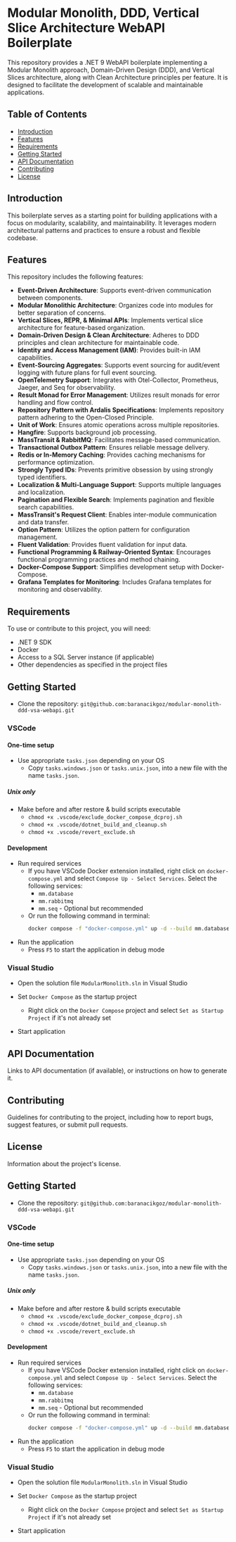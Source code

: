 # Modular Monolith, DDD, Vertical Slice Architecture WebAPI Boilerplate

This repository provides a .NET 9 WebAPI boilerplate implementing a Modular Monolith approach, Domain-Driven Design (DDD), and Vertical Slices architecture, along with Clean Architecture principles per feature. It is designed to facilitate the development of scalable and maintainable applications.

## Table of Contents

- [Introduction](#introduction)
- [Features](#features)
- [Requirements](#requirements)
- [Getting Started](#getting-started)
- [API Documentation](#api-documentation)
- [Contributing](#contributing)
- [License](#license)

## Introduction

This boilerplate serves as a starting point for building applications with a focus on modularity, scalability, and maintainability. It leverages modern architectural patterns and practices to ensure a robust and flexible codebase.

## Features

This repository includes the following features:

- **Event-Driven Architecture**: Supports event-driven communication between components.
- **Modular Monolithic Architecture**: Organizes code into modules for better separation of concerns.
- **Vertical Slices, REPR, & Minimal APIs**: Implements vertical slice architecture for feature-based organization.
- **Domain-Driven Design & Clean Architecture**: Adheres to DDD principles and clean architecture for maintainable code.
- **Identity and Access Management (IAM)**: Provides built-in IAM capabilities.
- **Event-Sourcing Aggregates**: Supports event sourcing for audit/event logging with future plans for full event sourcing.
- **OpenTelemetry Support**: Integrates with Otel-Collector, Prometheus, Jaeger, and Seq for observability.
- **Result Monad for Error Management**: Utilizes result monads for error handling and flow control.
- **Repository Pattern with Ardalis Specifications**: Implements repository pattern adhering to the Open-Closed Principle.
- **Unit of Work**: Ensures atomic operations across multiple repositories.
- **Hangfire**: Supports background job processing.
- **MassTransit & RabbitMQ**: Facilitates message-based communication.
- **Transactional Outbox Pattern**: Ensures reliable message delivery.
- **Redis or In-Memory Caching**: Provides caching mechanisms for performance optimization.
- **Strongly Typed IDs**: Prevents primitive obsession by using strongly typed identifiers.
- **Localization & Multi-Language Support**: Supports multiple languages and localization.
- **Pagination and Flexible Search**: Implements pagination and flexible search capabilities.
- **MassTransit's Request Client**: Enables inter-module communication and data transfer.
- **Option Pattern**: Utilizes the option pattern for configuration management.
- **Fluent Validation**: Provides fluent validation for input data.
- **Functional Programming & Railway-Oriented Syntax**: Encourages functional programming practices and method chaining.
- **Docker-Compose Support**: Simplifies development setup with Docker-Compose.
- **Grafana Templates for Monitoring**: Includes Grafana templates for monitoring and observability.

## Requirements

To use or contribute to this project, you will need:

- .NET 9 SDK
- Docker
- Access to a SQL Server instance (if applicable)
- Other dependencies as specified in the project files

## Getting Started

- Clone the repository: `git@github.com:baranacikgoz/modular-monolith-ddd-vsa-webapi.git`

### VSCode

#### One-time setup
- Use appropriate ``tasks.json`` depending on your OS
    - Copy ``tasks.windows.json`` or ``tasks.unix.json``, into a new file with the name ``tasks.json``.

##### Unix only
- Make before and after restore & build scripts executable
    - ``chmod +x .vscode/exclude_docker_compose_dcproj.sh``
    - ``chmod +x .vscode/dotnet_build_and_cleanup.sh``
    - ``chmod +x .vscode/revert_exclude.sh``

#### Development
- Run required services
    - If you have VSCode Docker extension installed, right click on ``docker-compose.yml`` and select ``Compose Up - Select Services``. Select the following services:
        - ``mm.database``
        - ``mm.rabbitmq``
        - ``mm.seq`` - Optional but recommended
    - Or run the following command in terminal:
        ```bash
        docker compose -f "docker-compose.yml" up -d --build mm.database mm.rabbitmq mm.seq
        ```
- Run the application
    - Press ``F5`` to start the application in debug mode

### Visual Studio
- Open the solution file ``ModularMonolith.sln`` in Visual Studio

- Set ``Docker Compose`` as the startup project
    - Right click on the ``Docker Compose`` project and select ``Set as Startup Project`` if it's not already set

- Start application

## API Documentation

Links to API documentation (if available), or instructions on how to generate it.

## Contributing

Guidelines for contributing to the project, including how to report bugs, suggest features, or submit pull requests.

## License

Information about the project's license.

## Getting Started

- Clone the repository: `git@github.com:baranacikgoz/modular-monolith-ddd-vsa-webapi.git`

### VSCode

#### One-time setup
- Use appropriate ``tasks.json`` depending on your OS
    - Copy ``tasks.windows.json`` or ``tasks.unix.json``, into a new file with the name ``tasks.json``.

##### Unix only
- Make before and after restore & build scripts executable
    - ``chmod +x .vscode/exclude_docker_compose_dcproj.sh``
    - ``chmod +x .vscode/dotnet_build_and_cleanup.sh``
    - ``chmod +x .vscode/revert_exclude.sh``

#### Development
- Run required services
    - If you have VSCode Docker extension installed, right click on ``docker-compose.yml`` and select ``Compose Up - Select Services``. Select the following services:
        - ``mm.database``
        - ``mm.rabbitmq``
        - ``mm.seq`` - Optional but recommended
    - Or run the following command in terminal:
        ```bash
        docker compose -f "docker-compose.yml" up -d --build mm.database mm.rabbitmq mm.seq
        ```
- Run the application
    - Press ``F5`` to start the application in debug mode

### Visual Studio
- Open the solution file ``ModularMonolith.sln`` in Visual Studio

- Set ``Docker Compose`` as the startup project
    - Right click on the ``Docker Compose`` project and select ``Set as Startup Project`` if it's not already set

- Start application

<!-- ## API Documentation

Links to API documentation (if available), or instructions on how to generate it.

## Contributing

Guidelines for contributing to the project, including how to report bugs, suggest features, or submit pull requests.

## License

Information about the project's license. -->
